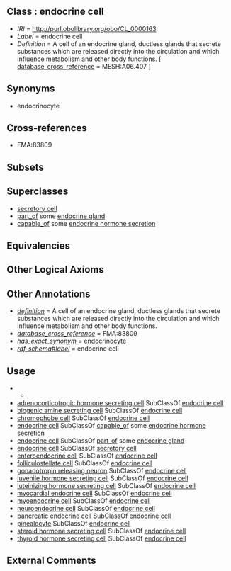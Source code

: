 
## Class : endocrine cell

 * *IRI* = http://purl.obolibrary.org/obo/CL_0000163
 * *Label* = endocrine cell
 * *Definition* = A cell of an endocrine gland, ductless glands that secrete substances which are released directly into the circulation and which influence metabolism and other body functions. [ [database_cross_reference](../../ef/oboInOwl#hasDbXref.md) = MESH:A06.407 ]

## Synonyms

 * endocrinocyte

## Cross-references

 * FMA:83809

## Subsets


## Superclasses

 * [secretory cell](../../CL/51/CL_0000151.md)
 * [part_of](../../BFO/50/BFO_0000050.md) some [endocrine gland](../../UBERON/68/UBERON_0002368.md)
 * [capable_of](../../RO/15/RO_0002215.md) some [endocrine hormone secretion](../../GO/86/GO_0060986.md)

## Equivalencies


## Other Logical Axioms


## Other Annotations

 * *[definition](../../IAO/15/IAO_0000115.md)* = A cell of an endocrine gland, ductless glands that secrete substances which are released directly into the circulation and which influence metabolism and other body functions.
 * *[database_cross_reference](../../ef/oboInOwl#hasDbXref.md)* = FMA:83809
 * *[has_exact_synonym](../../ym/oboInOwl#hasExactSynonym.md)* = endocrinocyte
 * *[rdf-schema#label](../../el/rdf-schema#label.md)* = endocrine cell

## Usage

 * -
 * [adrenocorticotropic hormone secreting cell](../../CL/67/CL_0000467.md) SubClassOf [endocrine cell](../../CL/63/CL_0000163.md)
 * [biogenic amine secreting cell](../../CL/57/CL_0000457.md) SubClassOf [endocrine cell](../../CL/63/CL_0000163.md)
 * [chromophobe cell](../../CL/41/CL_0000641.md) SubClassOf [endocrine cell](../../CL/63/CL_0000163.md)
 * [endocrine cell](../../CL/63/CL_0000163.md) SubClassOf [capable_of](../../RO/15/RO_0002215.md) some [endocrine hormone secretion](../../GO/86/GO_0060986.md)
 * [endocrine cell](../../CL/63/CL_0000163.md) SubClassOf [part_of](../../BFO/50/BFO_0000050.md) some [endocrine gland](../../UBERON/68/UBERON_0002368.md)
 * [endocrine cell](../../CL/63/CL_0000163.md) SubClassOf [secretory cell](../../CL/51/CL_0000151.md)
 * [enteroendocrine cell](../../CL/64/CL_0000164.md) SubClassOf [endocrine cell](../../CL/63/CL_0000163.md)
 * [folliculostellate cell](../../CL/42/CL_0000642.md) SubClassOf [endocrine cell](../../CL/63/CL_0000163.md)
 * [gonadotropin releasing neuron](../../CL/11/CL_0011111.md) SubClassOf [endocrine cell](../../CL/63/CL_0000163.md)
 * [juvenile hormone secreting cell](../../CL/82/CL_0000482.md) SubClassOf [endocrine cell](../../CL/63/CL_0000163.md)
 * [luteinizing hormone secreting cell](../../CL/38/CL_0000438.md) SubClassOf [endocrine cell](../../CL/63/CL_0000163.md)
 * [myocardial endocrine cell](../../CL/74/CL_0002074.md) SubClassOf [endocrine cell](../../CL/63/CL_0000163.md)
 * [myoendocrine cell](../../CL/89/CL_0000689.md) SubClassOf [endocrine cell](../../CL/63/CL_0000163.md)
 * [neuroendocrine cell](../../CL/65/CL_0000165.md) SubClassOf [endocrine cell](../../CL/63/CL_0000163.md)
 * [pancreatic endocrine cell](../../CL/24/CL_0008024.md) SubClassOf [endocrine cell](../../CL/63/CL_0000163.md)
 * [pinealocyte](../../CL/52/CL_0000652.md) SubClassOf [endocrine cell](../../CL/63/CL_0000163.md)
 * [steroid hormone secreting cell](../../CL/74/CL_0000174.md) SubClassOf [endocrine cell](../../CL/63/CL_0000163.md)
 * [thyroid hormone secreting cell](../../CL/52/CL_0000452.md) SubClassOf [endocrine cell](../../CL/63/CL_0000163.md)

## External Comments

